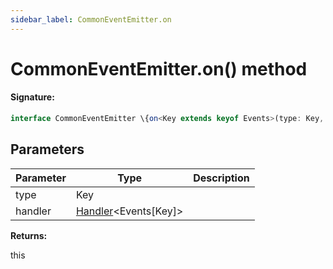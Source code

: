 ```yaml
---
sidebar_label: CommonEventEmitter.on
---
```


# CommonEventEmitter.on() method

#### Signature:

```typescript
interface CommonEventEmitter \{on<Key extends keyof Events>(type: Key, handler: Handler<Events[Key]>): this;\}
```

## Parameters

| Parameter | Type                                                   | Description |
| --------- | ------------------------------------------------------ | ----------- |
| type      | Key                                                    |             |
| handler   | [Handler](./puppeteer.handler.md)&lt;Events\[Key\]&gt; |             |

**Returns:**

this
